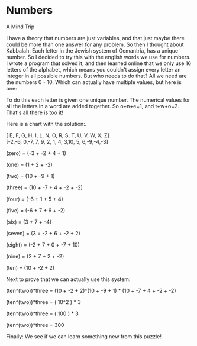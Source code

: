 # Numbers
A Mind Trip

I have a theory that numbers are just variables, and that just maybe there 
could be more than one answer for any problem.  So then I thought about 
Kabbalah.  Each letter in the Jewish system of Gemantria, has a unique 
number.  So I decided to try this with the english words we use for 
numbers.  I wrote a program that solved it, and then learned online that 
we only use 16 letters of the alphabet, which means you couldn't assign 
every letter an integer in all possible numbers.  But who needs to do 
that?  All we need are the numbers 0 - 10.  Which can actually have 
multiple values, but here is one: 

To do this each letter is given one unique number. The numerical values 
for all the letters in a word are added together. So o+n+e=1, and t+w+o=2. 
That's all there is too it! 

Here is a chart with the solution:. 

[ E, F, G, H, I, L, N, O, R, S, T, U, V, W, X, Z]  
[-2,-6, 0,-7, 7, 9, 2, 1, 4, 3,10, 5, 6,-9,-4,-3] 

(zero) = (-3 + -2 + 4 + 1) 

(one) = (1 + 2 + -2) 

(two) = (10 + -9 + 1) 

(three) = (10 + -7 + 4 + -2 + -2)  

(four) = (-6 + 1 + 5 + 4)  

(five) = (-6 + 7 + 6 + -2) 

(six) = (3 + 7 + -4)  

(seven) = (3 + -2 + 6 + -2 + 2)  

(eight) = (-2 + 7 + 0 + -7 + 10)   

(nine) = (2 + 7 + 2 + -2)  

(ten) = (10 + -2 + 2) 

Next to prove that we can actually use this system:

(ten^(two))*three = (10 + -2 + 2)^(10 + -9 + 1)  * (10 + -7 + 4 + -2 + -2) 
 
    
(ten^(two))*three = ( 10^2 ) * 3 
    
(ten^(two))*three = ( 100 ) * 3 
    
(ten^(two))*three = 300 

Finally:
We see if we can learn something new from this puzzle!
